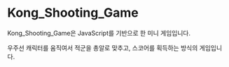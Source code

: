 # Kong_Shooting_Game
Kong_Shooting_Game은 JavaScript를 기반으로 한 미니 게임입니다. 

우주선 캐릭터를 움직여서 적군을 총알로 맞추고, 스코어를 획득하는 방식의 게임입니다.
